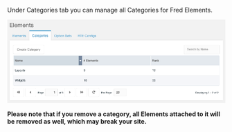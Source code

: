 Under Categories tab you can manage all Categories for Fred Elements.

![Categories Grid](img/categories_grid.png)

**Please note that if you remove a category, all Elements attached to it will be removed as well, which may break your site.**
